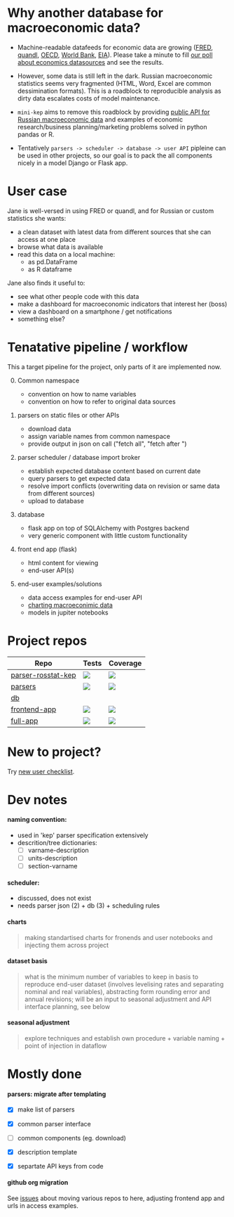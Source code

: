 Why another database for macroeconomic data?
============================================

- Machine-readable datafeeds for economic data are growing ([FRED](https://research.stlouisfed.org/docs/api/fred/), 
  [quandl](https://blog.quandl.com/api-for-economic-data), 
  [OECD](https://data.oecd.org/api), 
  [World Bank](https://datahelpdesk.worldbank.org/knowledgebase/topics/125589), 
  [EIA](https://www.eia.gov/opendata/)). Please take a minute to fill [our poll about economics datasources](https://goo.gl/2wY43R) and see the results.  

- However, some data is still left in the dark. Russian macroeconomic statistics seems very fragmented (HTML, Word, Excel are common dessimination formats). This is a roadblock to reproducible analysis as dirty data escalates costs of model maintenance.      

- ```mini-kep``` aims to remove this roadblock by providing 
  [public API for Russian macroeconomic data](http://mini-kep.herokuapp.com/) 
  and examples of economic research/business planning/marketing  problems solved in python pandas or R.
  
- Tentatively ```parsers -> scheduler -> database -> user API``` pipleine can be used in other projects,
  so our goal is to pack the all components nicely in a model Django or Flask app. 
  
User case
=========

Jane is well-versed in using FRED or quandl, and for Russian or custom statistics she wants:

- a clean dataset with latest data from different sources that she can access at one place 
- browse what data is available
- read this data on a local machine:
   - as pd.DataFrame 
   - as R dataframe  

Jane also finds it useful to:
- see what other people code with this data
- make a dashboard for macroeconomic indicators that interest her (boss)
- view a dashboard on a smartphone / get notifications 
- something else?


Tenatative pipeline / workflow 
==============================

This a target pipeline for the project, only parts of it are implemented now. 

0. Common namespace
   - convention on how to name variables 
   - convention on how to refer to original data sources

1. parsers on static files or other APIs
   - download data
   - assign variable names from common namespace 
   - provide output in json on call ("fetch all", "fetch after <date>")   

2. parser scheduler / database import broker
   - establish expected database content based on current date 
   - query parsers to get expected data 
   - resolve import conflicts (overwriting data on revision or same data from different sources)
   - upload to database

3. database 
   - flask app on top of SQLAlchemy with Postgres backend 
   - very generic component with little custom functionality

4. front end app (flask)
   - html content for viewing
   - end-user API(s)

5. end-user examples/solutions
   - data access examples for end-user API
   - [charting macroeconimic data](https://github.com/mini-kep/user-charts)
   - models in jupiter notebooks

# Project repos

| Repo | Tests | Coverage |
| ---- | ----- | -------- |
| [parser-rosstat-kep](https://github.com/mini-kep/parser-rosstat-kep) | [![](https://travis-ci.org/mini-kep/parser-rosstat-kep.svg?branch=master)](https://travis-ci.org/mini-kep/parser-rosstat-kep) | [![](https://codecov.io/gh/mini-kep/parser-rosstat-kep/branch/master/graphs/badge.svg)](https://codecov.io/gh/mini-kep/parser-rosstat-kep) |
| [parsers](https://github.com/mini-kep/parsers) | [![](https://travis-ci.org/mini-kep/parsers.svg?branch=master)](https://travis-ci.org/mini-kep/parsers) | [![](https://codecov.io/gh/mini-kep/parsers/branch/master/graphs/badge.svg)](https://codecov.io/gh/mini-kep/parsers) |
| [db](https://github.com/mini-kep/db) |  |  |
| [frontend-app](https://github.com/mini-kep/frontend-app) | [![](https://travis-ci.org/mini-kep/frontend-app.svg?branch=master)](https://travis-ci.org/mini-kep/frontend-app) | [![](https://codecov.io/gh/mini-kep/frontend-app/branch/master/graphs/badge.svg)](https://codecov.io/gh/mini-kep/frontend-app) |
| [full-app](https://github.com/mini-kep/full-app) | [![](https://travis-ci.org/mini-kep/full-app.svg?branch=master)](https://travis-ci.org/mini-kep/full-app) | [![](https://codecov.io/gh/mini-kep/full-app/branch/master/graphs/badge.svg)](https://codecov.io/gh/mini-kep/full-app) |


# New to project?

Try [new user checklist](https://github.com/mini-kep/intro/wiki/New-user-checklist).


# Dev notes

#### naming convention: 
   - used in 'kep' parser specification extensively
   - descrition/tree dictionaries:
      - [ ] varname-description
      - [ ] units-description 
      - [ ] section-varname    

#### scheduler: 
   - discussed, does not exist
   - needs parser json (2) + db (3) + scheduling rules 

#### charts

> making standartised charts for fronends and user notebooks and injecting them across project


#### dataset basis

> what is the minimum number of variables to keep in basis to reproduce end-user dataset (involves levelising rates and 
> separating nominal and real variables), abstracting form rounding error and annual revisions; will be an input to seasonal 
> adjustment and API interface planning, see below

#### seasonal adjustment
> explore techniques and establish own procedure + variable naming + point of injection in dataflow 


# Mostly done

#### parsers: migrate after templating
  - [x] make list of parsers 
  - [x] common parser interface 
  - [ ] common components (eg. download)
  - [x] description template
  - [x] separtate API keys from code


#### github org migration

See [issues](https://github.com/mini-kep/intro/issues?utf8=%E2%9C%93&q=is%3Aissue%20is%3Aopen%20migration)
about moving various repos to here, adjusting frontend app and urls in access examples. 
